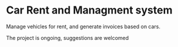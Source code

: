 # Car Rent and Managment system
Manage vehicles for rent, and generate invoices based on cars. 

The project is ongoing, suggestions are welcomed
